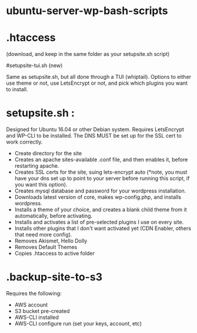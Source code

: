 # ubuntu-server-wp-bash-scripts

# .htaccess 
(download, and keep in the same folder as your setupsite.sh script)
 
#setupsite-tui.sh (new)

Same as setupsite.sh, but all done through a TUI (whiptail). Options to either use theme or not, use LetsEncrypt or not, and pick which plugins you want to install.
 
# setupsite.sh : 
Designed for Ubuntu 16.04 or other Debian system. Requires LetsEncrypt and WP-CLI to be installed. The DNS MUST be set up for the SSL cert to work correctly.
- Create directory for the site
- Creates an apache sites-available .conf file, and then enables it, before restarting apache.
- Creates SSL certs for the site, suing lets-encrypt auto (*note, you must have your dns set up to point to your server before running this script, if you want this option).
- Creates mysql database and password for your wordpress installation. 
- Downloads latest version of core, makes wp-config.php, and installs wordpress.
- Installs a theme of your choice, and creates a blank child theme from it automatically, before activating.
- Installs and activates a list of pre-selected plugins I use on every site.
- Installs other plugins that I don't want activated yet (CDN Enabler, others that need more config).
- Removes Akismet, Hello Dolly
- Removes Default Themes
- Copies .htaccess to active folder

# .backup-site-to-s3

Requires the following:
- AWS account
- S3 bucket pre-created
- AWS-CLI installed
- AWS-CLI configure run (set your keys, account, etc)
